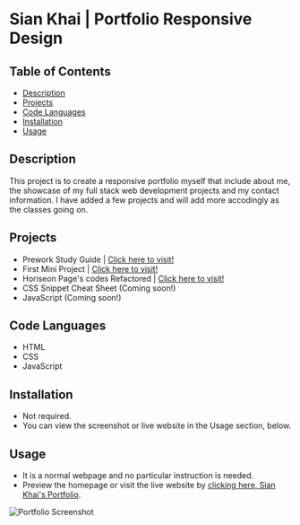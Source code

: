 # Sian Khai | Portfolio Responsive Design


## Table of Contents

- [Description](#description)
- [Projects](#projects)
- [Code Languages](#code-languages)
- [Installation](#installation)
- [Usage](#usage)


## Description

This project is to create a responsive portfolio myself that include about me, the showcase of my full stack web development projects and my contact information.
I have added a few projects and will add more accodingly as the classes going on.


## Projects

- Prework Study Guide | [Click here to visit!](https://skhai77.github.io/prework-study-guide/)
- First Mini Project  | [Click here to visit!](https://skhai77.github.io/stu-mini-project/)
- Horiseon Page's codes Refactored  | [Click here to visit!](https://skhai77.github.io/horiseon-code-refact/)
- CSS Snippet Cheat Sheet (Coming soon!)
- JavaScript (Coming soon!)

## Code Languages

- HTML
- CSS
- JavaScript


## Installation

- Not required.
- You can view the screenshot or live website in the Usage section, below.


## Usage

- It is a normal webpage and no particular instruction is needed.
- Preview the homepage or visit the live website by
 [clicking here, Sian Khai's Portfolio](https://skhai77.github.io/siankhai-portfolio-responsive/).

![Portfolio Screenshot](assets/screenshots/siankhai-portfolio.png)


